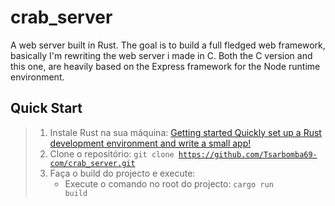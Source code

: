 # crab_server

A web server built in Rust. The goal is to build a full fledged web framework, basically I'm rewriting the web server i made in C. Both the C version and this one, are
heavily based on the Express framework for the Node runtime environment.

## Quick Start
>
> 1. Instale Rust na sua máquina: [Getting started Quickly set up a Rust development environment and write a small app!](https://www.rust-lang.org/learn/get-started)
> 2. Clone o repositório: <code>git clone <https://github.com/Tsarbomba69-com/crab_server.git></code>
> 3. Faça o build do projecto e execute:
>     - Execute o comando no root do projecto: <code>cargo run build</code>

